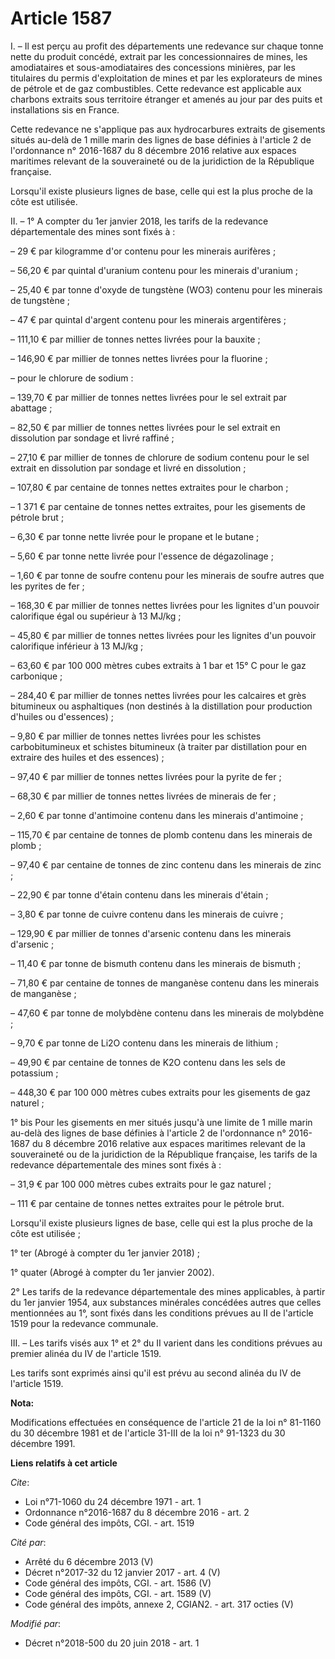 # Article 1587

I. – Il est perçu au profit des départements une redevance sur chaque tonne nette du produit concédé, extrait par les
concessionnaires de mines, les amodiataires et sous-amodiataires des concessions minières, par les titulaires du permis
d'exploitation de mines et par les explorateurs de mines de pétrole et de gaz combustibles. Cette redevance est applicable
aux charbons extraits sous territoire étranger et amenés au jour par des puits et installations sis en France.

Cette redevance ne s'applique pas aux hydrocarbures extraits de gisements situés au-delà de 1 mille marin des lignes de base
définies à l'article 2 de l'ordonnance n° 2016-1687 du 8 décembre 2016 relative aux espaces maritimes relevant de la
souveraineté ou de la juridiction de la République française.

Lorsqu'il existe plusieurs lignes de base, celle qui est la plus proche de la côte est utilisée.

II. – 1° A compter du 1er janvier 2018, les tarifs de la redevance départementale des mines sont fixés à :

– 29 € par kilogramme d'or contenu pour les minerais aurifères ;

– 56,20 € par quintal d'uranium contenu pour les minerais d'uranium ;

– 25,40 € par tonne d'oxyde de tungstène (WO3) contenu pour les minerais de tungstène ;

– 47 € par quintal d'argent contenu pour les minerais argentifères ;

– 111,10 € par millier de tonnes nettes livrées pour la bauxite ;

– 146,90 € par millier de tonnes nettes livrées pour la fluorine ;

– pour le chlorure de sodium :

– 139,70 € par millier de tonnes nettes livrées pour le sel extrait par abattage ;

– 82,50 € par millier de tonnes nettes livrées pour le sel extrait en dissolution par sondage et livré raffiné ;

– 27,10 € par millier de tonnes de chlorure de sodium contenu pour le sel extrait en dissolution par sondage et livré en
dissolution ;

– 107,80 € par centaine de tonnes nettes extraites pour le charbon ;

– 1 371 € par centaine de tonnes nettes extraites, pour les gisements de pétrole brut ;

– 6,30 € par tonne nette livrée pour le propane et le butane ;

– 5,60 € par tonne nette livrée pour l'essence de dégazolinage ;

– 1,60 € par tonne de soufre contenu pour les minerais de soufre autres que les pyrites de fer ;

– 168,30 € par millier de tonnes nettes livrées pour les lignites d'un pouvoir calorifique égal ou supérieur à 13 MJ/kg ;

– 45,80 € par millier de tonnes nettes livrées pour les lignites d'un pouvoir calorifique inférieur à 13 MJ/kg ;

– 63,60 € par 100 000 mètres cubes extraits à 1 bar et 15° C pour le gaz carbonique ;

– 284,40 € par millier de tonnes nettes livrées pour les calcaires et grès bitumineux ou asphaltiques (non destinés à la
distillation pour production d'huiles ou d'essences) ;

– 9,80 € par millier de tonnes nettes livrées pour les schistes carbobitumineux et schistes bitumineux (à traiter par
distillation pour en extraire des huiles et des essences) ;

– 97,40 € par millier de tonnes nettes livrées pour la pyrite de fer ;

– 68,30 € par millier de tonnes nettes livrées de minerais de fer ;

– 2,60 € par tonne d'antimoine contenu dans les minerais d'antimoine ;

– 115,70 € par centaine de tonnes de plomb contenu dans les minerais de plomb ;

– 97,40 € par centaine de tonnes de zinc contenu dans les minerais de zinc ;

– 22,90 € par tonne d'étain contenu dans les minerais d'étain ;

– 3,80 € par tonne de cuivre contenu dans les minerais de cuivre ;

– 129,90 € par millier de tonnes d'arsenic contenu dans les minerais d'arsenic ;

– 11,40 € par tonne de bismuth contenu dans les minerais de bismuth ;

– 71,80 € par centaine de tonnes de manganèse contenu dans les minerais de manganèse ;

– 47,60 € par tonne de molybdène contenu dans les minerais de molybdène ;

– 9,70 € par tonne de Li2O contenu dans les minerais de lithium ;

– 49,90 € par centaine de tonnes de K2O contenu dans les sels de potassium ;

– 448,30 € par 100 000 mètres cubes extraits pour les gisements de gaz naturel ;

1° bis Pour les gisements en mer situés jusqu'à une limite de 1 mille marin au-delà des lignes de base définies à l'article 2
de l'ordonnance n° 2016-1687 du 8 décembre 2016 relative aux espaces maritimes relevant de la souveraineté ou de la
juridiction de la République française, les tarifs de la redevance départementale des mines sont fixés à :

– 31,9 € par 100 000 mètres cubes extraits pour le gaz naturel ;

– 111 € par centaine de tonnes nettes extraites pour le pétrole brut.

Lorsqu'il existe plusieurs lignes de base, celle qui est la plus proche de la côte est utilisée ;

1° ter (Abrogé à compter du 1er janvier 2018) ;

1° quater (Abrogé à compter du 1er janvier 2002).

2° Les tarifs de la redevance départementale des mines applicables, à partir du 1er janvier 1954, aux substances minérales
concédées autres que celles mentionnées au 1°, sont fixés dans les conditions prévues au II de l'article 1519 pour la
redevance communale.

III. – Les tarifs visés aux 1° et 2° du II varient dans les conditions prévues au premier alinéa du IV de l'article 1519. 

Les tarifs sont exprimés ainsi qu'il est prévu au second alinéa du IV de l'article 1519.

**Nota:**

Modifications effectuées en conséquence de l'article 21 de la loi n° 81-1160 du 30 décembre 1981 et de l'article 31-III de la
loi n° 91-1323 du 30 décembre 1991.

**Liens relatifs à cet article**

_Cite_:

  - Loi n°71-1060 du 24 décembre 1971 - art. 1
  - Ordonnance n°2016-1687 du 8 décembre 2016 - art. 2
  - Code général des impôts, CGI. - art. 1519

_Cité par_:

  - Arrêté du 6 décembre 2013 (V)
  - Décret n°2017-32 du 12 janvier 2017 - art. 4 (V)
  - Code général des impôts, CGI. - art. 1586 (V)
  - Code général des impôts, CGI. - art. 1589 (V)
  - Code général des impôts, annexe 2, CGIAN2. - art. 317 octies (V)

_Modifié par_:

  - Décret n°2018-500 du 20 juin 2018 - art. 1

